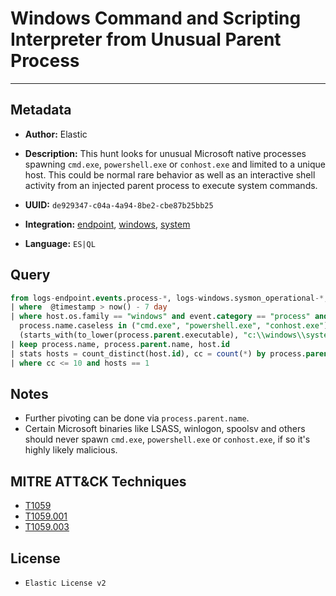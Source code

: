 # Windows Command and Scripting Interpreter from Unusual Parent Process

---

## Metadata

- **Author:** Elastic
- **Description:** This hunt looks for unusual Microsoft native processes spawning `cmd.exe`, `powershell.exe` or `conhost.exe` and limited to a unique host. This could be normal rare behavior as well as an interactive shell activity from an injected parent process to execute system commands.

- **UUID:** `de929347-c04a-4a94-8be2-cbe87b25bb25`
- **Integration:** [endpoint](https://docs.elastic.co/integrations/endpoint), [windows](https://docs.elastic.co/integrations/windows), [system](https://docs.elastic.co/integrations/system)
- **Language:** `ES|QL`

## Query

```sql
from logs-endpoint.events.process-*, logs-windows.sysmon_operational-*, logs-system.security-*
| where  @timestamp > now() - 7 day
| where host.os.family == "windows" and event.category == "process" and event.action in ("start", "Process creation", "created-process") and
  process.name.caseless in ("cmd.exe", "powershell.exe", "conhost.exe") and
  (starts_with(to_lower(process.parent.executable), "c:\\windows\\system32") or starts_with(to_lower(process.parent.executable), "c:\\windows\\syswow64"))
| keep process.name, process.parent.name, host.id
| stats hosts = count_distinct(host.id), cc = count(*) by process.parent.name
| where cc <= 10 and hosts == 1
```

## Notes

- Further pivoting can be done via `process.parent.name`.
- Certain Microsoft binaries like LSASS, winlogon, spoolsv and others should never spawn `cmd.exe`, `powershell.exe` or `conhost.exe`, if so it's highly likely malicious.
## MITRE ATT&CK Techniques

- [T1059](https://attack.mitre.org/techniques/T1059)
- [T1059.001](https://attack.mitre.org/techniques/T1059/001)
- [T1059.003](https://attack.mitre.org/techniques/T1059/003)

## License

- `Elastic License v2`
